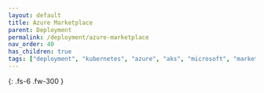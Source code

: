 ```yaml
---
layout: default
title: Azure Marketplace
parent: Deployment
permalink: /deployment/azure-marketplace
nav_order: 40
has_children: true
tags: ["deployment", "kubernetes", "azure", "aks", "microsoft", "marketplace", "azure-marketplace"]
---
```


{: .fs-6 .fw-300 }